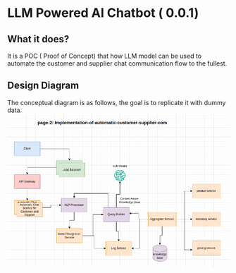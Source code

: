 # LLM Powered AI Chatbot ( 0.0.1)

## What it does?
It is a POC ( Proof of Concept) that how LLM model can be used to 
automate the customer and supplier chat communication flow
to the fullest. 

## Design Diagram
The conceptual diagram is as follows, the goal is to replicate it with dummy data. 
![background_image](/img/llm-powered-implementation-of-auto-chat-customer-supplier.png)